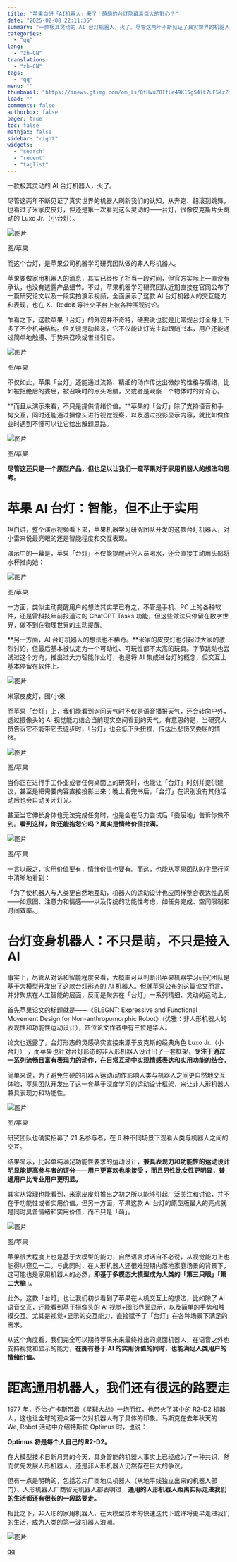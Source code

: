 ```yaml
---
title: "苹果自研「AI机器人」来了！萌萌的台灯隐藏着巨大的野心？"
date: "2025-02-08 22:11:36"
summary: "一款极其灵动的 AI 台灯机器人，火了。尽管这两年不断见证了真实世界的机器人刷新我们的认知，从奔跑、..."
categories:
  - "qq"
lang:
  - "zh-CN"
translations:
  - "zh-CN"
tags:
  - "qq"
menu: ""
thumbnail: "https://inews.gtimg.com/om_ls/OfHvuZ8IfLe49K15gS4lL7uF54zZms5p1U_dab99moO3sAA_640360/0"
lead: ""
comments: false
authorbox: false
pager: true
toc: false
mathjax: false
sidebar: "right"
widgets:
  - "search"
  - "recent"
  - "taglist"
---
```


一款极其灵动的 AI 台灯机器人，火了。

尽管这两年不断见证了真实世界的机器人刷新我们的认知，从奔跑、翻滚到跳舞，也看过了米家皮皮灯，但还是第一次看到这么灵动的——台灯，很像皮克斯片头跳动的 Luxo Jr.（小台灯）。

![图片](https://inews.gtimg.com/om_bt/GIdr4OjAxKG7y2lepJrn8a2v3K1NJbv3Qr5I5ypaF851IAA/0)

图/苹果

而这个台灯，是苹果公司机器学习研究团队做的非人形机器人。

苹果要做家用机器人的消息，其实已经传了相当一段时间，但官方实际上一直没有承认，也没有透露产品细节。不过，苹果机器学习研究团队近期直接在官网公布了一篇研究论文以及一段实拍演示视频，全面展示了这款 AI 台灯机器人的交互能力和表现，也在 X、Reddit 等社交平台上被各种围观讨论。

乍看之下，这款苹果「台灯」的外观并不奇特，硬要说也就是比常规台灯全身上下多了不少机电结构。但关键是动起来，它不仅能让灯光主动跟随书本，用户还能通过简单地触摸、手势来召唤或者指引它。

![图片](https://inews.gtimg.com/om_bt/GcrqSdyf1onR7CE7iBAVW2r9I5vc_T9kjHKsFTWNPa9IAAA/0)

图/苹果

不仅如此，苹果「台灯」还能通过流畅、精细的动作传达出微妙的性格与情绪，比如被拒绝后的委屈，被召唤时的点头哈腰，又或者是观察一个物体时的好奇心。

**而且从演示来看，不只是提供情绪价值。**苹果的「台灯」除了支持语音和手势交互，同时还能通过摄像头进行视觉观察，以及透过投影显示内容，就比如做作业时遇到不懂可以让它给出解题思路。

![图片](https://inews.gtimg.com/om_bt/GBLIu1GwoWac42G106tUaAtTADJ_TBXCPfGAua3H5IHgYAA/0)

图/苹果

**尽管这还只是一个原型产品，但也足以让我们一窥苹果对于家用机器人的想法和思考。**

**苹果 AI 台灯：智能，但不止于实用**
======================

坦白讲，整个演示视频看下来，苹果机器学习研究团队开发的这款台灯机器人，对小雷来说最亮眼的还是智能程度和交互表现。

演示中的一幕是，苹果「台灯」不仅能提醒研究人员喝水，还会直接主动用头部将水杯推向她：

![图片](https://inews.gtimg.com/om_bt/Gso-68321cP04p7sFdpUuZ9t9q2VA9hhZDL13HKyW6KeYAA/0)

图/苹果

一方面，类似主动提醒用户的想法其实早已有之，不管是手机、PC 上的各种软件，还是雷科技年前报道过的 ChatGPT Tasks 功能，但这些做法只停留在数字世界，做不到在物理世界的主动提醒。

**另一方面，AI 台灯机器人的想法也不稀奇。**米家的皮皮灯也引起过大家的激烈讨论，但最后基本被认定为一个可动性、可玩性都不太高的玩具。字节跳动也尝试过这个方向，推出过大力智能作业灯，也是将 AI 集成进台灯的概念，但交互上基本停留在软件上。

![图片](https://inews.gtimg.com/om_bt/GtttUrAEMkRcDHgZIK7cgDP0KHN7I6hEtpCXbnmryMyswAA/0)

米家皮皮灯，图/小米

而苹果「台灯」上，我们能看到询问天气时不仅是语音播报天气，还会转向户外，透过摄像头的 AI 视觉能力结合当前现实空间看到的天气。有意思的是，当研究人员告诉它不能带它去徒步时，「台灯」也会低下头扭捏，传达出悲伤又委屈的情绪。

![图片](https://inews.gtimg.com/om_bt/GTSveVdLzFCDDXSeO1xO6voNzEQVmE6VxH_z0GmzVmLHEAA/0)

图/苹果

当你正在进行手工作业或者任何桌面上的研究时，也能让「台灯」时刻并提供建议，甚至是把需要内容直接投影出来；晚上看完书后，「台灯」在识别没有其他活动后也会自动关闭灯光。

甚至当它伸长身体也无法完成任务时，也是会在尽力尝试后「委屈地」告诉你做不到。**看到这样，你还能抱怨它吗？属实是情绪价值拉满。**

![图片](https://inews.gtimg.com/om_bt/GiIZxAWbmeiVGJp3hJCv1xoubtSseKZ07wujkXOIDmaR4AA/0)

图/苹果

一言以蔽之，实用价值要有，情绪价值也要有。而这，也能从苹果团队的字里行间中清晰地看到：

「为了使机器人与人类更自然地互动，机器人的运动设计也应同样整合表达性品质——如意图、注意力和情感——以及传统的功能性考虑，如任务完成、空间限制和时间效率。」

**台灯变身机器人：不只是萌，不只是接入AI**
========================

事实上，尽管从对话和智能程度来看，大概率可以判断出苹果机器学习研究团队是基于大模型开发出了这款台灯形态的 AI 机器人。但就苹果公布的这篇论文而言，并非聚焦在人工智能的层面，反而是聚焦在「台灯」一系列精细、灵动的运动上。

首先苹果论文的标题就是——《ELEGNT: Expressive and Functional Movement Design for Non-anthropomorphic Robot》（优雅：非人形机器人的表现性和功能性运动设计），四位论文作者中有三位是华人。

论文也透露了，台灯形态的灵感确实直接来源于皮克斯的经典角色 Luxo Jr.（小台灯） ，而苹果也针对台灯形态的非人形机器人设计出了一套框架，**专注于通过一系列流畅且富有表现力的动作，在日常互动中实现情感表达和实用功能的结合。**

简单来说，为了避免生硬的机器人运动/动作影响人类与机器人之间更自然地交互体验，苹果团队开发出了这一套基于深度学习的运动设计框架，来让非人形机器人兼具表现力和功能性。

![图片](https://inews.gtimg.com/om_bt/GUjZCsaLFcpjHffDzYs0xAAF06wT5IlIyvTBn46H7bJCoAA/0)

图/苹果

研究团队也确实招募了 21 名参与者，在 6 种不同场景下观看人类与机器人之间的交互。

结果显示，比起单纯满足功能性要求的运动设计，**兼具表现力和功能性的运动设计明显能提高参与者的评分——用户更喜欢也能接受 ，而且男性比女性更明显，普通用户比专业用户更明显。**

其实从常理也能看到，米家皮皮灯推出之初之所以能够引起广泛关注和讨论，并不在于功能性或者实用价值。但另一方面，苹果这款 AI 台灯的原型版最大的亮点就是同时具备情绪和实用价值，而不只是「萌」。

![图片](https://inews.gtimg.com/om_bt/Ga3p9cd-kww2Z8SP8rVuLGtQThc5cnISpDb-e1OBfd7AEAA/0)

图/苹果

苹果很大程度上也是基于大模型的能力，自然语言对话自不必说，从视觉能力上也能得以窥见一二。与此同时，在人形机器人还很难短期内落地家庭场景的背景下，这可能也是家用机器人的必然，**即基于多模态大模型成为人类的「第三只眼」「第二大脑」。**

此外，这款「台灯」也让我们初步看到了苹果在人机交互上的想法，比如除了 AI 语音交互，还能看到基于摄像头的 AI 视觉+图形界面显示，以及简单的手势和触摸交互。尤其是视觉+显示的交互能力，直接赋予了「台灯」在各种场景下满足的需求。

从这个角度看，我们完全可以期待苹果未来最终推出的桌面机器人，在语音之外也支持视觉和显示的能力，**在拥有基于 AI 的实用价值的同时，也能满足人类用户的情绪价值。**

**距离通用机器人，我们还有很远的路要走**
======================

1977 年，乔治·卢卡斯带着《星球大战》一炮而红，也带火了其中的 R2-D2 机器人，这也让全球的观众第一次对机器人有了具体的印象。马斯克在去年秋天的 We, Robot 活动中介绍特斯拉 Optimus 时，也说：

**Optimus 将是每个人自己的 R2-D2。**

在大模型技术日新月异的今天，具身智能的机器人事实上已经成为了一种共识，然而优先发展人形机器人，还是非人形机器人仍然存在巨大的争议。

但有一点是明确的，包括芯片厂商地瓜机器人（从地平线独立出来的机器人部门）、人形机器人厂商智元机器人都表明过，**通用的人形机器人距离实际走进我们的生活都还有很长的一段路要走。**

相比之下，非人形的家用机器人，在大模型技术的快速迭代下或许将更早走进我们的生活，成为人类的第一波机器人浪潮。

![图片](https://inews.gtimg.com/om_bt/OMrPb-ddt4Vtw_QbLrtWverd2uKCCcSHgWGg4Yq4Qvyi0AA/641)

[qq](https://new.qq.com/rain/a/20250208A08P3B00)
